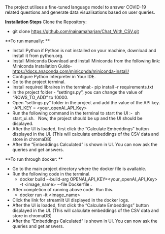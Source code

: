 The project utilises a fine-tuned language model to answer COVID-19 related questions and generate data visualisations based on user queries.

**Installation Steps**
Clone the Repository:
- git clone https://github.com/nainamaharjan/Chat_With_CSV.git

**To run manually: **
- Install Python if Python is not installed on your machine, download and install it from python.org.
- Install Miniconda Download and install Miniconda from the following link: Miniconda Installation Guide- https://docs.anaconda.com/miniconda/miniconda-install/
- Configure Python Interpreter in Your IDE.
- Go to the project terminal.    
- Install required libraires in the terminal:-  pip install -r requirements.txt
- In the project folder - “settings.py”, you can change the value of “ROWS_TO_ADD” to 10000.
- Open “settings.py” folder  in the project and add the value of the API key. 
    -API_KEY = <your_openAI_API_Key>
- Run the following command in the terminal to start the UI :-  sh start_ui.sh.   Now, the project should be up and the UI should be displayed.
- After the UI is loaded, first click the “Calculate Embeddings” button displayed in the UI. (This will calculate embeddings of the CSV data and store in chromaDB)
- After the “Embeddings Calculated” is shown in UI. You can now ask the queries and get answers.

**To run through docker: **
- Go to the main project directory where the docker file is available.
-  Run the following code in the terminal.
    - docker build --build-arg OPENAI_API_KEY=<your_openAI_API_Key> -t <image_name> --file Dockerfile .
- After completion of running above code. Run this.
    - docker run  -it <image_name> 
- Click the link for streamlit UI displayed in the docker logs. 
- After the UI is loaded,  first click the “Calculate Embeddings” button displayed in the UI. (This will calculate embeddings of the CSV data and store in chromaDB)
- After the “Embeddings Calculated” is shown in UI. You can now ask the queries and get answers. 

